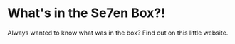 # What's in the Se7en Box?!

Always wanted to know what was in the box? Find out on this little website.
